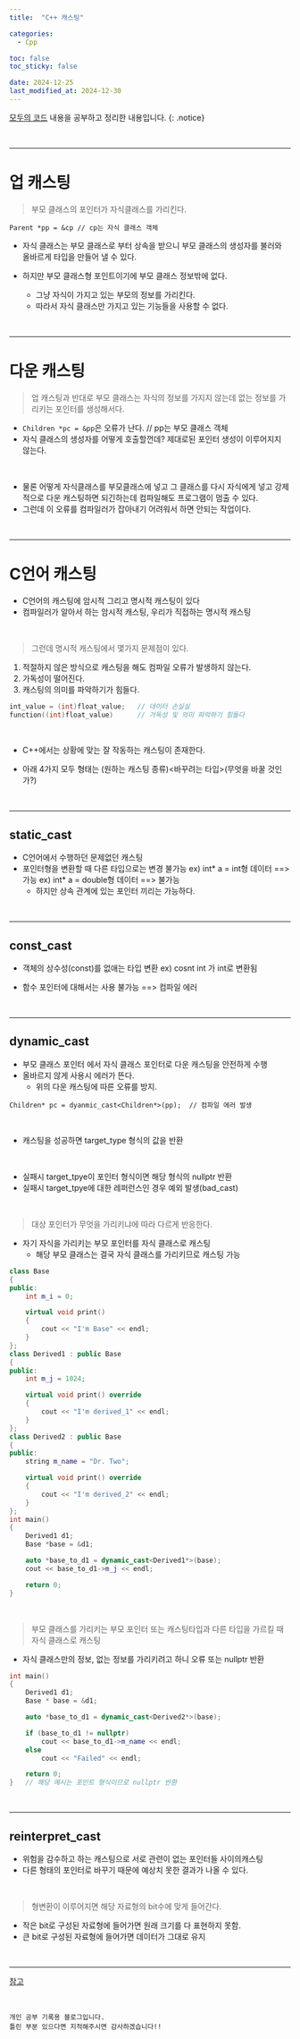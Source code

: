 ```yaml
---
title:  "C++ 캐스팅" 

categories:
  - Cpp

toc: false
toc_sticky: false

date: 2024-12-25
last_modified_at: 2024-12-30
---
```


[모두의 코드](https://modoocode.com/135) 내용을 공부하고 정리한 내용입니다.
{: .notice}

<br/>

---

# 업 캐스팅

> 부모 클래스의 포인터가 자식클래스를 가리킨다.

```Parent *pp = &cp // cp는 자식 클래스 객체```

* 자식 클래스는 부모 클래스로 부터 상속을 받으니 부모 클래스의 생성자를 불러와 올바르게 타입을 만들어 낼 수 있다.
  
* 하지만 부모 클래스형 포인트이기에 부모 클래스 정보밖에 없다. 
    * 그냥 자식이 가지고 있는 부모의 정보를 가리킨다.
    * 따라서 자식 클래스만 가지고 있는 기능들을 사용할 수 없다.

<br/>

---

# 다운 캐스팅

> 업 캐스팅과 반대로 부모 클래스는 자식의 정보를 가지지 않는데 없는 정보를 가리키는 포인터를 생성해서다.
* ```Children *pc = &pp```은 오류가 난다. // pp는 부모 클래스 객체
* 자식 클래스의 생성자를 어떻게 호출할껀데? 제대로된 포인터 생성이 이루어지지 않는다.
  
<br/>

* 물론 어떻게 자식클래스를 부모클래스에 넣고 그 클래스를 다시 자식에게 넣고 강제적으로 다운 캐스팅하면 되긴하는데 컴파일해도 프로그램이 멈출 수 있다.
* 그런데 이 오류를 컴파일러가 잡아내기 어려워서 하면 안되는 작업이다.

<br/>

---

# C언어 캐스팅

* C언어의 캐스팅에 암시적 그리고 명시적 캐스팅이 있다
* 컴파일러가 알아서 하는 암시적 캐스팅, 우리가 직접하는 명시적 캐스팅

<br/>

> 그런데 명시적 캐스팅에서 몇가지 문제점이 있다.

1. 적절하지 않은 방식으로 캐스팅을 해도 컴파일 오류가 발생하지 않는다.
2. 가독성이 떨어진다.
3. 캐스팅의 의미를 파악하기가 힘들다.

```cpp
int_value = (int)float_value;   // 데이터 손실실
function((int)float_value)      // 가독성 및 의미 파악하기 힘들다
```

<br/>

* C++에서는 상황에 맞는 잘 작동하는 캐스팅이 존재한다.

* 아래 4가지 모두 형태는 (원하는 캐스팅 종류)<바꾸려는 타입>(무엇을 바꿀 것인가?)

<br/>

---

## static_cast

* C언어에서 수행하던 문제없던 캐스팅
* 포인터형을 변환할 때 다른 타입으로는 변경 불가능
  ex) int* a = int형 데이터 ==> 가능
  ex) int* a = double형 데이터 ==> 불가능
   * 하지만 상속 관계에 있는 포인터 끼리는 가능하다.

<br/>

---

## const_cast

* 객체의 상수성(const)를 없애는 타입 변환 
ex) cosnt int 가 int로 변환됨

* 함수 포인터에 대해서는 사용 불가능 ==> 컴파일 에러

<br/>

---

## dynamic_cast

* 부모 클래스 포인터 에서 자식 클래스 포인터로 다운 캐스팅을 안전하게 수행
* 올바르지 않게 사용시 에러가 뜬다.
    * 위의 다운 캐스팅에 따른 오류를 방지.

```Children* pc = dyanmic_cast<Children*>(pp);  // 컴파일 에러 발생```

<br/>

* 캐스팅을 성공하면 target_type 형식의 값을 반환

<br/>

* 실패시 target_tpye이 포인터 형식이면 해당 형식의 nullptr 반환
* 실패시 target_tpye에 대한 레퍼런스인 경우 예외 발생(bad_cast)
  
<br/>

> 대상 포인터가 무엇을 가리키냐에 따라 다르게 반응한다.
* 자기 자식을 가리키는 부모 포인터를 자식 클래스로 캐스팅
    * 해당 부모 클래스는 결국 자식 클래스를 가리키므로 캐스팅 가능

```cpp
class Base
{
public:
	int m_i = 0;

	virtual void print()
	{
		cout << "I'm Base" << endl;
	}
};
class Derived1 : public Base
{
public:
	int m_j = 1024;

	virtual void print() override
	{
		cout << "I'm derived_1" << endl;
	}
};
class Derived2 : public Base
{
public:
	string m_name = "Dr. Two";

	virtual void print() override
	{
		cout << "I'm derived_2" << endl;
	}
};
int main()
{
	Derived1 d1;
	Base *base = &d1;

	auto *base_to_d1 = dynamic_cast<Derived1*>(base);
	cout << base_to_d1->m_j << endl;

	return 0;
}
```

<br/>

> 부모 클래스를 가리키는 부모 포인터 또는 캐스팅타입과 다른 타입을 가르킬 때 자식 클래스로 캐스팅
* 자식 클래스만의 정보, 없는 정보를 가리키려고 하니 오류 또는 nullptr 반환

```cpp
int main()
{
	Derived1 d1;
	Base * base = &d1;

    auto *base_to_d1 = dynamic_cast<Derived2*>(base);

    if (base_to_d1 != nullptr)
        cout << base_to_d1->m_name << endl;
    else
        cout << "Failed" << endl;

	return 0;
}   // 해당 예시는 포인트 형식이므로 nullptr 반환
```

<br/>

---

## reinterpret_cast

* 위험을 감수하고 하는 캐스팅으로 서로 관련이 없는 포인터들 사이의캐스팅 
* 다른 형태의 포인터로 바꾸기 때문에 예상치 못한 결과가 나올 수 있다.

<br/>

> 형변환이 이루어지면 해당 자료형의 bit수에 맞게 들어간다.
* 작은 bit로 구성된 자료형에 들어가면 원래 크기를 다 표현하지 못함.
* 큰 bit로 구성된 자료형에 들어가면 데이터가 그대로 유지

<br/>

---

[참고](https://en.cppreference.com/w/)

<br/>

```
개인 공부 기록용 블로그입니다.
틀린 부분 있으다면 지적해주시면 감사하겠습니다!!
```
